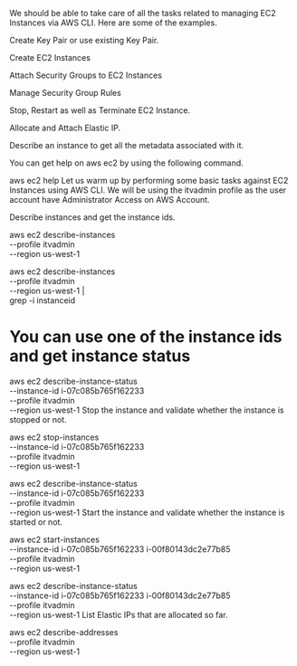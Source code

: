 <!-- Let us understand how we can manage EC2 Instances using AWS CLI. -->

We should be able to take care of all the tasks related to managing EC2 Instances via AWS CLI. Here are some of the examples.

Create Key Pair or use existing Key Pair.

Create EC2 Instances

Attach Security Groups to EC2 Instances

Manage Security Group Rules

Stop, Restart as well as Terminate EC2 Instance.

Allocate and Attach Elastic IP.

Describe an instance to get all the metadata associated with it.

You can get help on aws ec2 by using the following command.

aws ec2 help
Let us warm up by performing some basic tasks against EC2 Instances using AWS CLI. We will be using the itvadmin profile as the user account have Administrator Access on AWS Account.

Describe instances and get the instance ids.

aws ec2 describe-instances \
 --profile itvadmin \
 --region us-west-1
 
aws ec2 describe-instances \
 --profile itvadmin \
 --region us-west-1 | \
grep -i instanceid
 
# You can use one of the instance ids and get instance status
aws ec2 describe-instance-status \
--instance-id i-07c085b765f162233 \
 --profile itvadmin \
 --region us-west-1
Stop the instance and validate whether the instance is stopped or not.

aws ec2 stop-instances \
 --instance-id i-07c085b765f162233 \
 --profile itvadmin \
 --region us-west-1
 
aws ec2 describe-instance-status \
 --instance-id i-07c085b765f162233 \
 --profile itvadmin \
 --region us-west-1
Start the instance and validate whether the instance is started or not.

aws ec2 start-instances \
 --instance-id i-07c085b765f162233 i-00f80143dc2e77b85 \
 --profile itvadmin \
 --region us-west-1
 
aws ec2 describe-instance-status \
 --instance-id i-07c085b765f162233 i-00f80143dc2e77b85 \
 --profile itvadmin \
 --region us-west-1
List Elastic IPs that are allocated so far.

aws ec2 describe-addresses \
 --profile itvadmin \
 --region us-west-1